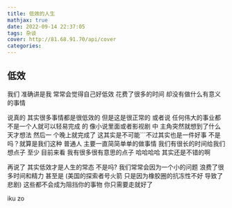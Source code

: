```yaml
---
title: 低效的人生
mathjax: true
date: 2022-09-14 22:37:05
tags: 杂谈
cover: http://81.68.91.70/api/cover
categories: 
---
```




## 低效

我们 准确讲是我 常常会觉得自己好低效 花费了很多的时间 却没有做什么有意义的事情 

说真的 其实很多事情都是很低效的 但是这是很正常的 或者说 任何伟大的事业都不是一个人就可以轻易完成 的 像小说里面或者影视剧 中 主角突然就想到了什么天才想法 然后一 个晚上就完成了 这其实是不可能```不过其实也是一件好事 不是吗？就算是我们这种 普通人 主要一直简简单单的做事情 我们有很长的时间给我们想点子 至少 目前来看 我有很多很有意思的点子 哈哈哈哈 其实还是不错的啊

再说了 其实低效才是人生的常态 不是吗? 我们常常会因为一个小的问题 浪费了很多时间和精力 甚至是 (美国的探索者号火箭 只是因为橡胶圈的抗冻性不好 导致了悲剧) 这些都不会成为阻挡你的事物 你只需要走就好了 

iku zo

